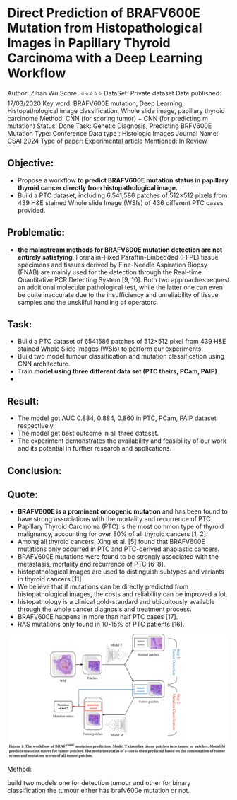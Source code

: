 # Direct Prediction of BRAFV600E Mutation from Histopathological Images in Papillary Thyroid Carcinoma with a Deep Learning Workflow

Author: Zihan Wu
Score: ⭐️⭐️⭐️⭐️⭐️
DataSet: Private dataset 
Date published: 17/03/2020
Key word: BRAFV600E mutation, Deep Learning, Histopathological image classification, Whole slide image, papillary thyroid carcinome
Method: CNN (for scoring tumor) + CNN (for predicting m mutation)
Status: Done
Task: Genetic Diagnosis, Predicting BRFV600E Mutation
Type: Conference
Data type : Histologic Images
Journal Name: CSAI 2024
Type of paper: Experimental article
Mentioned: In Review

## Objective:

- Propose a workflow **to predict BRAFV600E mutation status in papillary thyroid cancer directly from histopathological image.**
- Build a PTC dataset, including 6,541,586 patches of 512×512 pixels from 439 H&E stained Whole slide Image (WSIs) of 436 different PTC cases provided.

## Problematic:

- **the mainstream methods for BRAFV600E mutation detection are not entirely satisfying**. Formalin-Fixed Paraffin-Embedded (FFPE) tissue specimens and tissues derived by Fine-Needle Aspiration Biopsy (FNAB) are mainly used for the detection through the Real-time Quantitative PCR Detecting System [9, 10]. Both two approaches request an additional molecular pathological test, while the latter one can even be quite inaccurate due to the insufficiency
and unreliability of tissue samples and the unskilful handling of operators.

## Task:

- Build a PTC dataset of 6541586 patches  of 512×512 pixel from 439 H&E stained Whole Slide Images (WSIs) to perform our experiments.
- Build two model tumour classification and mutation classification using CNN architecture.
- Train **model using three different data set (PTC theirs, PCam, PAIP)**
- 

## Result:

- The model got AUC 0.884,  0.884, 0.860 in PTC, PCam, PAIP dataset respectively.
- The model get best outcome in all three dataset.
- The experiment demonstrates the availability and feasibility of our work and its potential in further research and applications.

## Conclusion:

## Quote:

- **BRAFV600E is a prominent oncogenic mutation** and has been found to have strong associations with the mortality and recurrence of PTC.
- Papillary Thyroid Carcinoma (PTC) is the most common type of thyroid malignancy, accounting for over 80% of all thyroid cancers [1, 2].
- Among all thyroid cancers, Xing et al. [5] found that BRAFV600E mutations only occurred in PTC and PTC-derived anaplastic cancers.
- BRAFV600E mutations were found to be strongly associated with the metastasis, mortality and recurrence of PTC [6–8].
- histopathological images are used to distinguish subtypes and variants in thyroid cancers [11]
- We believe that if mutations can be directly predicted from histopathological images, the costs and reliability can be improved a lot.
- histopathology is a clinical gold-standard and ubiquitously available through the whole cancer diagnosis and treatment process.
- BRAFV600E happens in more than half PTC cases [17].
- RAS mutations only found in 10-15% of PTC patients [16].

![Untitled](Direct%20Prediction%20of%20BRAFV600E%20Mutation%20from%20Histo%205f0757cac7934b08bf5bf9e5f7dea6cc/Untitled.png)

Method:

build two models one for detection tumour and other for binary classification the tumour either has brafv600e mutation or not.